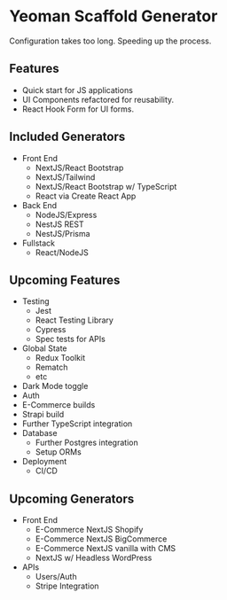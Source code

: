 # Yeoman Scaffold Generator

Configuration takes too long. Speeding up the process.

## Features

- Quick start for JS applications
- UI Components refactored for reusability.
- React Hook Form for UI forms. 

## Included Generators

- Front End
  - NextJS/React Bootstrap
  - NextJS/Tailwind
  - NextJS/React Bootstrap w/ TypeScript
  - React via Create React App 
- Back End
  - NodeJS/Express
  - NestJS REST
  - NestJS/Prisma
- Fullstack
  - React/NodeJS


## Upcoming Features

- Testing 
  - Jest
  - React Testing Library
  - Cypress
  - Spec tests for APIs
- Global State
  - Redux Toolkit
  - Rematch
  - etc
- Dark Mode toggle
- Auth
- E-Commerce builds
- Strapi build
- Further TypeScript integration
- Database
  - Further Postgres integration
  - Setup ORMs
- Deployment
  - CI/CD


## Upcoming Generators
- Front End
  - E-Commerce NextJS Shopify
  - E-Commerce NextJS BigCommerce
  - E-Commerce NextJS vanilla with CMS
  - NextJS w/ Headless WordPress
- APIs
  - Users/Auth 
  - Stripe Integration